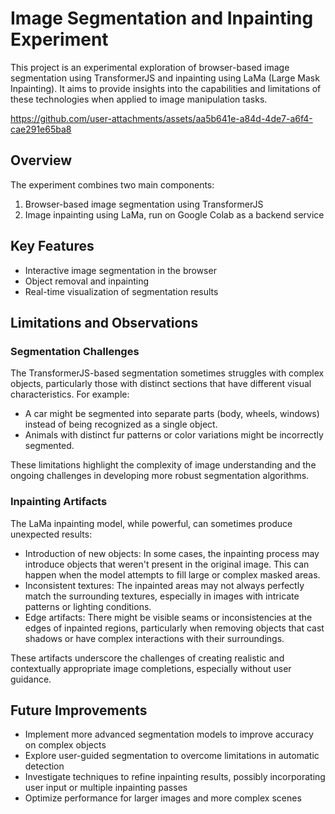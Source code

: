 # Image Segmentation and Inpainting Experiment

This project is an experimental exploration of browser-based image segmentation using TransformerJS and inpainting using LaMa (Large Mask Inpainting). It aims to provide insights into the capabilities and limitations of these technologies when applied to image manipulation tasks.


https://github.com/user-attachments/assets/aa5b641e-a84d-4de7-a6f4-cae291e65ba8


## Overview

The experiment combines two main components:

1. Browser-based image segmentation using TransformerJS
2. Image inpainting using LaMa, run on Google Colab as a backend service

## Key Features

- Interactive image segmentation in the browser
- Object removal and inpainting
- Real-time visualization of segmentation results

## Limitations and Observations

### Segmentation Challenges

The TransformerJS-based segmentation sometimes struggles with complex objects, particularly those with distinct sections that have different visual characteristics. For example:

- A car might be segmented into separate parts (body, wheels, windows) instead of being recognized as a single object.
- Animals with distinct fur patterns or color variations might be incorrectly segmented.

These limitations highlight the complexity of image understanding and the ongoing challenges in developing more robust segmentation algorithms.

### Inpainting Artifacts

The LaMa inpainting model, while powerful, can sometimes produce unexpected results:

- Introduction of new objects: In some cases, the inpainting process may introduce objects that weren't present in the original image. This can happen when the model attempts to fill large or complex masked areas.
- Inconsistent textures: The inpainted areas may not always perfectly match the surrounding textures, especially in images with intricate patterns or lighting conditions.
- Edge artifacts: There might be visible seams or inconsistencies at the edges of inpainted regions, particularly when removing objects that cast shadows or have complex interactions with their surroundings.

These artifacts underscore the challenges of creating realistic and contextually appropriate image completions, especially without user guidance.

## Future Improvements

- Implement more advanced segmentation models to improve accuracy on complex objects
- Explore user-guided segmentation to overcome limitations in automatic detection
- Investigate techniques to refine inpainting results, possibly incorporating user input or multiple inpainting passes
- Optimize performance for larger images and more complex scenes
